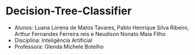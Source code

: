 # Decision-Tree-Classifier

* Alunos: Luana Lorena de Matos Tavares, Pablo Henrique Silva Ribeiro, Arthur Fernandes Ferreira reis e Neudison Nonato Maia FIlho
* Disciplina: Inteligência Artificial
* Professora: Glenda Michele Botelho
